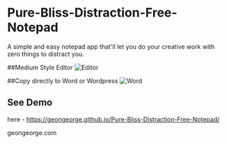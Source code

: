 # Pure-Bliss-Distraction-Free-Notepad
A simple and easy notepad app that'll let you do your creative work with 
zero things to distract you.

##Medium Style Editor
![Editor](https://s22.postimg.cc/9vkms28hd/GIF.gif)

##Copy directly to Word or Wordpress
![Word](https://s22.postimg.cc/8s0ig4azl/word.gif)

## See Demo
here - https://geongeorge.github.io/Pure-Bliss-Distraction-Free-Notepad/

geongeorge.com